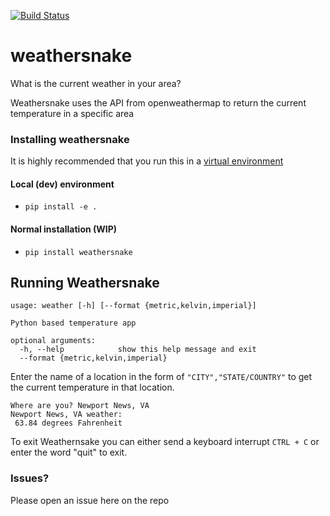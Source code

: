 [![Build Status](https://travis-ci.org/ericcheatham/weathersnake.svg?branch=master)](https://travis-ci.org/ericcheatham/weathersnake)
# weathersnake
What is the current weather in your area?

Weathersnake uses the API from openweathermap to return the current temperature in a specific area

### Installing weathersnake
It is highly recommended that you run this in a [virtual environment](https://virtualenvwrapper.readthedocs.io/en/latest/#)

#### Local (dev) environment
- `pip install -e .`

#### Normal installation (WIP)
- `pip install weathersnake`


## Running Weathersnake

```
usage: weather [-h] [--format {metric,kelvin,imperial}]

Python based temperature app

optional arguments:
  -h, --help            show this help message and exit
  --format {metric,kelvin,imperial}
```

Enter the name of a location in the form of `"CITY","STATE/COUNTRY"` to get the current temperature in that location.

```
Where are you? Newport News, VA
Newport News, VA weather:
 63.84 degrees Fahrenheit
```

To exit Weathernsake you can either send a keyboard interrupt `CTRL + C` or enter
the word "quit" to exit.

### Issues?
Please open an issue here on the repo
